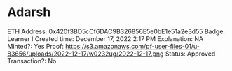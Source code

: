 # Adarsh

ETH Address: 0x420f3BD5cCf6DAC9B326856E5e0bE1e51a2e3d55
Badge: Learner I
Created time: December 17, 2022 2:17 PM
Explanation: NA
Minted?: Yes
Proof: https://s3.amazonaws.com/pf-user-files-01/u-83656/uploads/2022-12-17/w0232ug/2022-12-17.png
Status: Approved
Transaction?: No